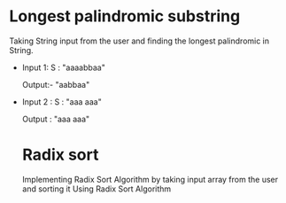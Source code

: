 # Longest palindromic substring
Taking String input from the user and finding the longest palindromic in String. 

- Input 1:  S : "aaaabbaa"

  Output:-  "aabbaa"

- Input 2 : S : "aaa aaa"

  Output : "aaa aaa"
  
  # Radix sort
  Implementing Radix Sort Algorithm by taking input array from the user and sorting it Using Radix Sort Algorithm
